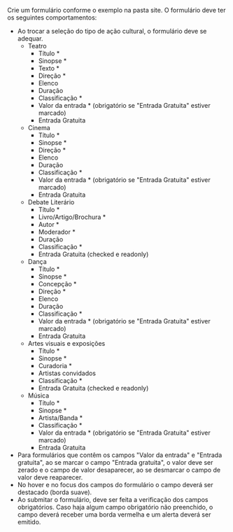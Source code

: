 Crie um formulário conforme o exemplo na pasta site. O formulário deve ter os seguintes comportamentos:

* Ao trocar a seleção do tipo de ação cultural, o formulário deve se adequar.
    * Teatro
        * Título *
        * Sinopse *
        * Texto *
        * Direção *
        * Elenco
        * Duração
        * Classificação *
        * Valor da entrada * (obrigatório se "Entrada Gratuita" estiver marcado)
        * Entrada Gratuita
    * Cinema
        * Título *
        * Sinopse *
        * Direção *
        * Elenco
        * Duração
        * Classificação * 
        * Valor da entrada * (obrigatório se "Entrada Gratuita" estiver marcado)
        * Entrada Gratuita
    * Debate Literário
        * Título *
        * Livro/Artigo/Brochura *
        * Autor *
        * Moderador *
        * Duração
        * Classificação *
        * Entrada Gratuita (checked e readonly)
    * Dança
        * Título *
        * Sinopse *
        * Concepção *
        * Direção *
        * Elenco
        * Duração
        * Classificação *
        * Valor da entrada * (obrigatório se "Entrada Gratuita" estiver marcado)
        * Entrada Gratuita
    * Artes visuais e exposições
        * Título *
        * Sinopse *
        * Curadoria *
        * Artistas convidados
        * Classificação *
        * Entrada Gratuita (checked e readonly)
    * Música
        * Título *
        * Sinopse *
        * Artista/Banda *
        * Classificação *
        * Valor da entrada * (obrigatório se "Entrada Gratuita" estiver marcado)
        * Entrada Gratuita
* Para formulários que contêm os campos "Valor da entrada" e "Entrada gratuita", ao se marcar o campo "Entrada gratuita", o valor deve ser zerado e o campo de valor desaparecer, ao se desmarcar o campo de valor deve reaparecer.
* No hover e no focus dos campos do formulário o campo deverá ser destacado (borda suave).
* Ao submitar o formulário, deve ser feita a verificação dos campos obrigatórios. Caso haja algum campo obrigatório não preenchido, o campo deverá receber uma borda vermelha e um alerta deverá ser emitido.